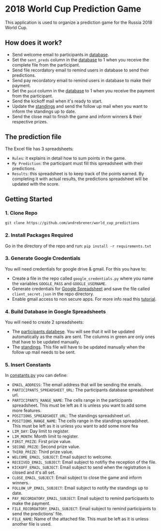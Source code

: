 # 2018 World Cup Prediction Game

This application is used to organize a prediction game for the Russia 2018 World Cup.

## How does it work?
- Send welcome email to participants in [database](https://docs.google.com/spreadsheets/d/11cWCvKKpMgipz2Lrw-medLg8ZPDhaSkRC-FlLBm-ePg/edit#gid=0).
- Set the `sent_preds` column in the [database](https://docs.google.com/spreadsheets/d/11cWCvKKpMgipz2Lrw-medLg8ZPDhaSkRC-FlLBm-ePg/edit#gid=0) to 1 when you receive the complete file from the participant.
- Send file recordatory email to remind users in database to send their predictions.
- Send pay recordatory email to remind users in database to make their payment.
- Set the `paid` column in the [database](https://docs.google.com/spreadsheets/d/11cWCvKKpMgipz2Lrw-medLg8ZPDhaSkRC-FlLBm-ePg/edit#gid=0) to 1 when you receive the payment from the participant.
- Send the kickoff mail when it's ready to start.
- Update the [standings](https://docs.google.com/spreadsheets/d/1G6YWsskdMQR7TxTU_Qk158jkXrG61tnfbVX7a7RTmRg/edit#gid=0) and send the follow up mail when you want to inform the standings up to date.
- Send the close mail to finish the game and inform winners & their respective prizes.

## The prediction file
The Excel file has 3 spreadsheets:
- `Rules`: it explains in detail how to sum points in the game.
- `My Prediction`: the participant must fill this spreadsheet with their predictions.
- `Results`: this spreadsheet is to keep track of the points earned. By completing it with actual results, the predictions spreadsheet will be updated with the score.


## Getting Started

### 1. Clone Repo

`git clone https://github.com/andrebrener/world_cup_predictions`

### 2. Install Packages Required

Go in the directory of the repo and run:
```pip install -r requirements.txt```

### 3. Generate Google Credentials
You will need credentials for google drive & gmail. For this you have to:
- Create a file in the repo called `google_credentials.py` where you name the variables `GOOGLE_PASS` and `GOOGLE_USERNAME`.
- Generate credentials for [Google Spreadsheet](https://console.developers.google.com/flows/enableapi?apiid=sheets.googleapis.com&pli=1) and save the file called `client_secret.json` in the repo directory.
- Enable gmail access to non secure apps. For more info read this [tutorial](https://support.google.com/cloudidentity/answer/6260879?hl=en).

### 4. Build Database in Google Spreadsheets
You will need to create 2 spreadsheets:
- The [participants databese](https://docs.google.com/spreadsheets/d/11cWCvKKpMgipz2Lrw-medLg8ZPDhaSkRC-FlLBm-ePg/edit#gid=0). You will see that it will be updated automatically as the mails are sent. The columns in green are only ones that have to be updated manually.
- The [standings](https://docs.google.com/spreadsheets/d/1G6YWsskdMQR7TxTU_Qk158jkXrG61tnfbVX7a7RTmRg/edit?usp=drive_web&ouid=110894318773281496189). This file will have to be updated manually when the follow up mail needs to be sent.

### 5. Insert Constants
In [constants.py](https://github.com/andrebrener/world_cup_predictions/blob/master/constants.py) you can define:
- `EMAIL_ADDRESS`: The email address that will be sending the emails.
- `PARTICIPANTS_SPREADSHEET_URL`: The participants database spreadsheet url.
- `PARTICIPANTS_RANGE_NAME`: The cells range in the participants spreadsheet. This must be left as it is unless you want to add some more features.
- `POSITIONS_SPREADSHEET_URL`: The standings spreadsheet url.
- `POSITIONS_RANGE_NAME`: The cells range in the standings spreadsheet. This must be left as it is unless you want to add some more fea
- `LIM_DAY`: Day limit to register.
- `LIM_MONTH`: Month limit to register.
- `FIRST_PRIZE`: First prize value.
- `SECOND_PRIZE`: Second prize value.
- `THIRD_PRIZE`: Third prize value.
- `WELCOME_EMAIL_SUBJECT`: Email subject to welcome.
- `RECEIVED_EMAIL_SUBJECT`: Email subject to notifiy the reception of the file.
- `KICKOFF_EMAIL_SUBJECT`: Email subject to send when the registration is closed and it's all set.
- `CLOSE_EMAIL_SUBJECT`: Email subject to close the game and inform winners.
- `FOLLOW_UP_EMAIL_SUBJECT`: Email subject to notify the standings up to date.
- `PAY_RECORDATORY_EMAIL_SUBJECT`: Email subject to remind participants to make the payment.
- `FILE_RECORDATORY_EMAIL_SUBJECT`: Email subject to remind participants to send the predictions' file.
- `FILE_NAME`: Name of the attached file. This must be left as it is unless another file is used.


